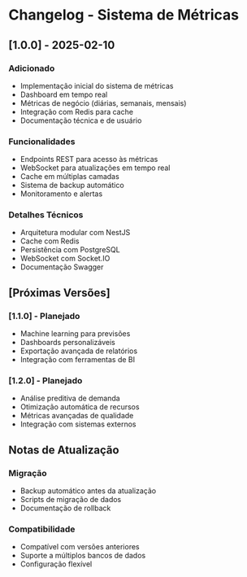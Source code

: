 # Changelog - Sistema de Métricas

## [1.0.0] - 2025-02-10
### Adicionado
- Implementação inicial do sistema de métricas
- Dashboard em tempo real
- Métricas de negócio (diárias, semanais, mensais)
- Integração com Redis para cache
- Documentação técnica e de usuário

### Funcionalidades
- Endpoints REST para acesso às métricas
- WebSocket para atualizações em tempo real
- Cache em múltiplas camadas
- Sistema de backup automático
- Monitoramento e alertas

### Detalhes Técnicos
- Arquitetura modular com NestJS
- Cache com Redis
- Persistência com PostgreSQL
- WebSocket com Socket.IO
- Documentação Swagger

## [Próximas Versões]

### [1.1.0] - Planejado
- Machine learning para previsões
- Dashboards personalizáveis
- Exportação avançada de relatórios
- Integração com ferramentas de BI

### [1.2.0] - Planejado
- Análise preditiva de demanda
- Otimização automática de recursos
- Métricas avançadas de qualidade
- Integração com sistemas externos

## Notas de Atualização

### Migração
- Backup automático antes da atualização
- Scripts de migração de dados
- Documentação de rollback

### Compatibilidade
- Compatível com versões anteriores
- Suporte a múltiplos bancos de dados
- Configuração flexível
